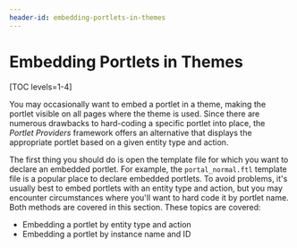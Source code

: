 ```yaml
---
header-id: embedding-portlets-in-themes
---
```


# Embedding Portlets in Themes

[TOC levels=1-4]

You may occasionally want to embed a portlet in a theme, making the portlet 
visible on all pages where the theme is used. Since there are numerous drawbacks 
to hard-coding a specific portlet into place, the *Portlet Providers* framework 
offers an alternative that displays the appropriate portlet based on a given 
entity type and action. 

The first thing you should do is open the template file for which you want to 
declare an embedded portlet. For example, the `portal_normal.ftl` template file 
is a popular place to declare embedded portlets. To avoid problems, it's usually 
best to embed portlets with an entity type and action, but you may encounter 
circumstances where you'll want to hard code it by portlet name. Both methods 
are covered in this section. These topics are covered:

- Embedding a portlet by entity type and action
- Embedding a portlet by instance name and ID
